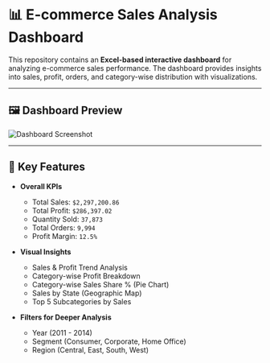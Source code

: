 # 📊 E-commerce Sales Analysis Dashboard  

This repository contains an **Excel-based interactive dashboard** for analyzing e-commerce sales performance. The dashboard provides insights into sales, profit, orders, and category-wise distribution with visualizations.  

---

## 🖼️ Dashboard Preview  
![Dashboard Screenshot](15308117-02ce-4aa8-9594-52be5895bcad.png)  

---

## 📌 Key Features  

- **Overall KPIs**  
  - Total Sales: `$2,297,200.86`  
  - Total Profit: `$286,397.02`  
  - Quantity Sold: `37,873`  
  - Total Orders: `9,994`  
  - Profit Margin: `12.5%`  

- **Visual Insights**  
  - Sales & Profit Trend Analysis  
  - Category-wise Profit Breakdown  
  - Category-wise Sales Share % (Pie Chart)  
  - Sales by State (Geographic Map)  
  - Top 5 Subcategories by Sales  

- **Filters for Deeper Analysis**  
  - Year (2011 - 2014)  
  - Segment (Consumer, Corporate, Home Office)  
  - Region (Central, East, South, West)  


